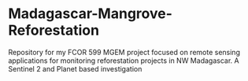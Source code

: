 # Madagascar-Mangrove-Reforestation
Repository for my FCOR 599 MGEM project focused on remote sensing applications for monitoring reforestation projects in NW Madagascar. 
A Sentinel 2 and Planet based investigation
